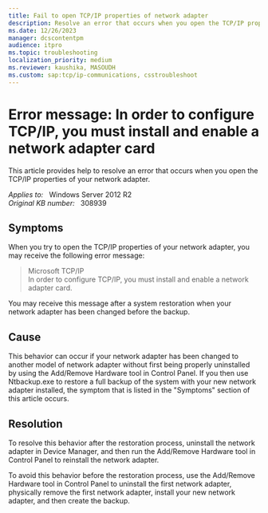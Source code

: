 ```yaml
---
title: Fail to open TCP/IP properties of network adapter
description: Resolve an error that occurs when you open the TCP/IP properties of your network adapter.
ms.date: 12/26/2023
manager: dcscontentpm
audience: itpro
ms.topic: troubleshooting
localization_priority: medium
ms.reviewer: kaushika, MASOUDH
ms.custom: sap:tcp/ip-communications, csstroubleshoot
---
```

# Error message: In order to configure TCP/IP, you must install and enable a network adapter card

This article provides help to resolve an error that occurs when you open the TCP/IP properties of your network adapter.

_Applies to:_ &nbsp; Windows Server 2012 R2  
_Original KB number:_ &nbsp; 308939

## Symptoms

When you try to open the TCP/IP properties of your network adapter, you may receive the following error message:

> Microsoft TCP/IP  
In order to configure TCP/IP, you must install and enable a network adapter card.

You may receive this message after a system restoration when your network adapter has been changed before the backup.

## Cause

This behavior can occur if your network adapter has been changed to another model of network adapter without first being properly uninstalled by using the Add/Remove Hardware tool in Control Panel. If you then use Ntbackup.exe to restore a full backup of the system with your new network adapter installed, the symptom that is listed in the "Symptoms" section of this article occurs.

## Resolution

To resolve this behavior after the restoration process, uninstall the network adapter in Device Manager, and then run the Add/Remove Hardware tool in Control Panel to reinstall the network adapter.

To avoid this behavior before the restoration process, use the Add/Remove Hardware tool in Control Panel to uninstall the first network adapter, physically remove the first network adapter, install your new network adapter, and then create the backup.
